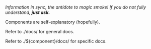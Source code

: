 _Information in sync, the antidote to magic smoke! If you do not fully understand, **just ask.**_

Components are self-explanatory (hopefully).

Refer to ./docs/ for general docs.

Refer to ./${component}/docs/ for specific docs.